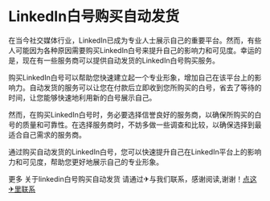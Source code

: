 # LinkedIn白号购买自动发货

在当今社交媒体行业，LinkedIn已成为专业人士展示自己的重要平台。然而，有些人可能因为各种原因需要购买LinkedIn白号来提升自己的影响力和可见度。幸运的是，现在有一些服务商可以提供自动发货的LinkedIn白号购买服务。

购买LinkedIn白号可以帮助您快速建立起一个专业形象，增加自己在该平台上的影响力。自动发货的服务可以让您在付款后立即收到您所购买的白号，省去了等待的时间，让您能够快速地利用新的白号展示自己。

然而，在购买LinkedIn白号时，务必要选择信誉良好的服务商，以确保所购买的白号的质量和可靠性。在选择服务商时，不妨多做一些调查和比较，以确保选择到最适合自己需求的服务商。

通过购买自动发货的LinkedIn白号，您可以快速提升自己在LinkedIn平台上的影响力和可见度，帮助您更好地展示自己的专业形象。

更多 关于linkedin白号购买自动发货 请通过✈与我们联系，感谢阅读,谢谢！[点这✈里联系](https://acc.k02.cc)